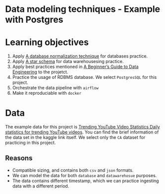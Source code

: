 # Data modeling techniques - Example with Postgres

# Learning objectives
1. Apply [A database normalization technique](https://en.wikipedia.org/wiki/Database_normalization) for databases practice.
2. Apply [A star schema](https://en.wikipedia.org/wiki/Star_schema) for data warehousesing practice.
3. Apply best practices mentioned in [A Beginner’s Guide to Data Engineering](https://medium.com/@rchang/a-beginners-guide-to-data-engineering-part-ii-47c4e7cbda71) to the projetct.
4. Practice the usage of RDBMS database. We select `PostgresSQL` for this project.
5. Orchestrate the data pipeline with `airflow`
6. Make it reproduciable with `docker`

# Data
 The example data for this project is [Trending YouTube Video Statistics
Daily statistics for trending YouTube videos](https://www.kaggle.com/datasnaek/youtube-new?select=CA_category_id.json). You can find the brief information of the data set in the kaggle link itself. We select only the `CA` dataset for practicing in this project.

## Reasons
- Compatible sizing, and contains both `csv` and `json` formats.
- We can model the data for both `database` and `datawarehosue` purposes.
- The data contains different timestamp, which we can practice ingesting data with a different period.


